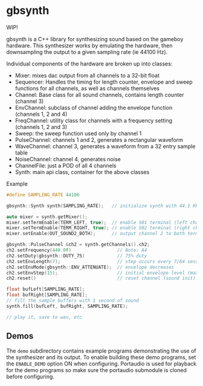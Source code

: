# gbsynth

WIP!

gbsynth is a C++ library for synthesizing sound based on the gameboy hardware.
This synthesizer works by emulating the hardware, then downsampling the output
to a given sampling rate (ie 44100 Hz).

Individual components of the hardware are broken up into classes:
 * Mixer: mixes dac output from all channels to a 32-bit float
 * Sequencer: Handles the timing for length counter, envelope and sweep
              functions for all channels, as well as channels themselves
 * Channel: Base class for all sound channels, contains length counter
            (channel 3)
 * EnvChannel: subclass of channel adding the envelope function
               (channels 1, 2 and 4)
 * FreqChannel: utility class for channels with a frequency setting
                (channels 1, 2 and 3)
 * Sweep: the sweep function used only by channel 1
 * PulseChannel: channels 1 and 2, generates a rectangular waveform
 * WaveChannel: channel 3, generates a waveform from a 32 entry sample table
 * NoiseChannel: channel 4, generates noise
 * ChannelFile: just a POD of all 4 channels
 * Synth: main api class, container for the above classes

Example
```C++
#define SAMPLING_RATE 44100

gbsynth::Synth synth(SAMPLING_RATE);   // initialize synth with 44.1 KHz sampling rate

auto mixer = synth.getMixer();
mixer.setTermEnable(TERM_LEFT, true);  // enable S01 terminal (left channel)
mixer.setTermEnable(TERM_RIGHT, true); // enable S02 terminal (right channel)
mixer.setEnable(OUT_SOUND2_BOTH);      // output channel 2 to both terminals

gbsynth::PulseChannel &ch2 = synth.getChannels().ch2;
ch2.setFrequency(440.0f)                 // Note: A4
ch2.setDuty(gbsynth::DUTY_75)            // 75% duty
ch2.setEnvLength(7);                     // step occurs every 7/64 seconds
ch2.setEnvMode(gbsynth::ENV_ATTENUATE);  // envelope decreases
ch2.setEnvStep(15);                      // initial envelope level (maximum)
ch2.reset()                              // reset channel (sound init)

float bufLeft[SAMPLING_RATE];
float bufRight[SAMPLING_RATE];
// fill the sample buffers with 1 second of sound
synth.fill(bufLeft, bufRight, SAMPLING_RATE);

// play it, save to wav, etc
```

## Demos

The `demo` subdirectory contains example programs demonstrating the use of the
synthesizer and its output. To enable building these demo programs, set the
`ENABLE_DEMO` option ON when configuring. Portaudio is used for playback for
the demo programs so make sure the portaudio submodule is cloned before
configuring.
